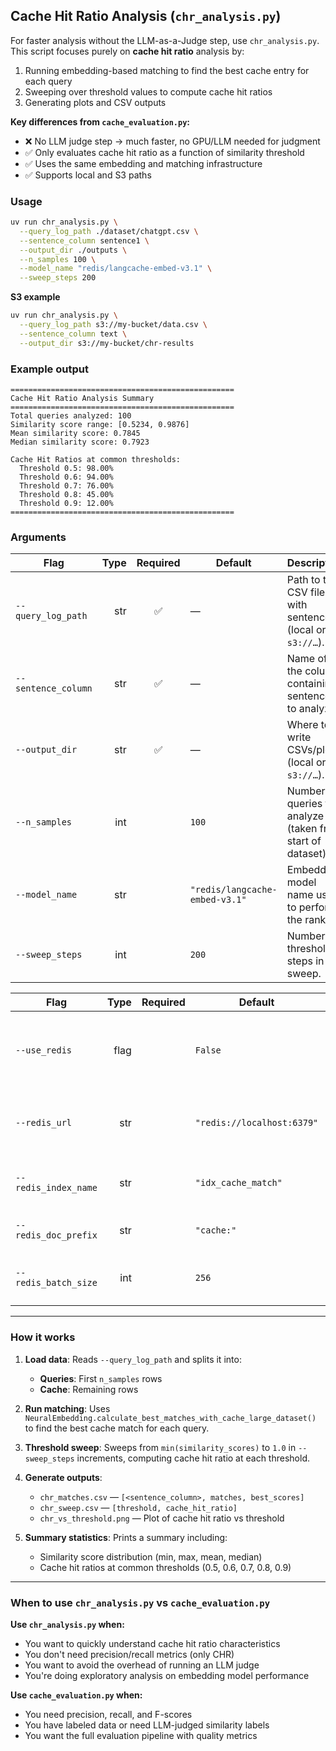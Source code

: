 ## Cache Hit Ratio Analysis (`chr_analysis.py`)

For faster analysis without the LLM-as-a-Judge step, use `chr_analysis.py`. This script focuses purely on **cache hit ratio** analysis by:

1. Running embedding-based matching to find the best cache entry for each query
2. Sweeping over threshold values to compute cache hit ratios
3. Generating plots and CSV outputs

**Key differences from `cache_evaluation.py`:**
- ❌ No LLM judge step → much faster, no GPU/LLM needed for judgment
- ✅ Only evaluates cache hit ratio as a function of similarity threshold
- ✅ Uses the same embedding and matching infrastructure
- ✅ Supports local and S3 paths

### Usage

```bash
uv run chr_analysis.py \
  --query_log_path ./dataset/chatgpt.csv \
  --sentence_column sentence1 \
  --output_dir ./outputs \
  --n_samples 100 \
  --model_name "redis/langcache-embed-v3.1" \
  --sweep_steps 200
```

**S3 example**

```bash
uv run chr_analysis.py \
  --query_log_path s3://my-bucket/data.csv \
  --sentence_column text \
  --output_dir s3://my-bucket/chr-results
```

### Example output

```
==================================================
Cache Hit Ratio Analysis Summary
==================================================
Total queries analyzed: 100
Similarity score range: [0.5234, 0.9876]
Mean similarity score: 0.7845
Median similarity score: 0.7923

Cache Hit Ratios at common thresholds:
  Threshold 0.5: 98.00%
  Threshold 0.6: 94.00%
  Threshold 0.7: 76.00%
  Threshold 0.8: 45.00%
  Threshold 0.9: 12.00%
==================================================
```
### Arguments

| Flag                | Type | Required | Default                          | Description                                                    |
| ------------------- | ---: | :------: | -------------------------------- | -------------------------------------------------------------- |
| `--query_log_path`       |  str |     ✅    | —                                | Path to the CSV file with sentences (local or `s3://…`).       |
| `--sentence_column` |  str |     ✅    | —                                | Name of the column containing sentences to analyze.            |
| `--output_dir`      |  str |     ✅    | —                                | Where to write CSVs/plots (local or `s3://…`).                 |
| `--n_samples`       |  int |          | `100`                            | Number of queries to analyze (taken from start of dataset).    |
| `--model_name`      |  str |          | `"redis/langcache-embed-v3.1"`   | Embedding model name used to perform the ranking               |
| `--sweep_steps`     |  int |          | `200`                            | Number of threshold steps in the sweep.                        |

| Flag                   | Type | Required | Default                           | Description                                                         |
| ---------------------- | ---: | :------: | --------------------------------- | ------------------------------------------------------------------- |
| `--use_redis`          | flag |          | `False`                           | Use Redis for vector matching (default: in-memory matching).        |
| `--redis_url`          |  str |          | `"redis://localhost:6379"`        | Redis connection URL for vector search.                             |
| `--redis_index_name`   |  str |          | `"idx_cache_match"`               | Redis index name for vector storage.                                |
| `--redis_doc_prefix`   |  str |          | `"cache:"`                        | Redis document key prefix.                                          |
| `--redis_batch_size`   |  int |          | `256`                             | Batch size for Redis vector operations.                             |
---
### How it works

1. **Load data**: Reads `--query_log_path` and splits it into:
   - **Queries**: First `n_samples` rows
   - **Cache**: Remaining rows

2. **Run matching**: Uses `NeuralEmbedding.calculate_best_matches_with_cache_large_dataset()` to find the best cache match for each query.

3. **Threshold sweep**: Sweeps from `min(similarity_scores)` to `1.0` in `--sweep_steps` increments, computing cache hit ratio at each threshold.

4. **Generate outputs**:
   - `chr_matches.csv` — `[<sentence_column>, matches, best_scores]`
   - `chr_sweep.csv` — `[threshold, cache_hit_ratio]`
   - `chr_vs_threshold.png` — Plot of cache hit ratio vs threshold

5. **Summary statistics**: Prints a summary including:
   - Similarity score distribution (min, max, mean, median)
   - Cache hit ratios at common thresholds (0.5, 0.6, 0.7, 0.8, 0.9)

--- 
### When to use `chr_analysis.py` vs `cache_evaluation.py`

**Use `chr_analysis.py` when:**
- You want to quickly understand cache hit ratio characteristics
- You don't need precision/recall metrics (only CHR)
- You want to avoid the overhead of running an LLM judge
- You're doing exploratory analysis on embedding model performance

**Use `cache_evaluation.py` when:**
- You need precision, recall, and F-scores
- You have labeled data or need LLM-judged similarity labels
- You want the full evaluation pipeline with quality metrics
